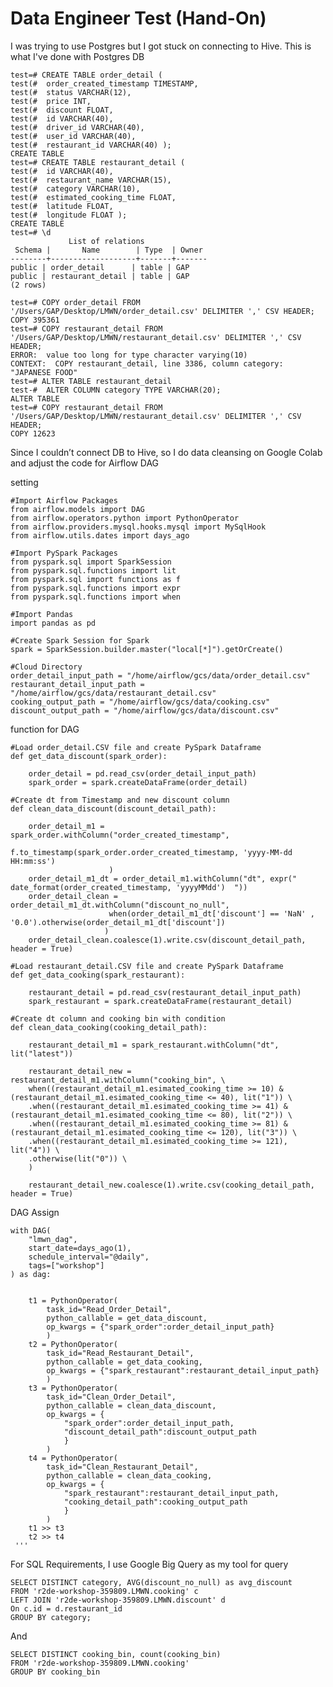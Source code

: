 # Data Engineer Test (Hand-On)

I was trying to use Postgres but I got stuck on connecting to Hive. This is what I've done with Postgres DB

    test=# CREATE TABLE order_detail (
    test(#  order_created_timestamp TIMESTAMP,
    test(#  status VARCHAR(12),
    test(#  price INT,
    test(#  discount FLOAT,
    test(#  id VARCHAR(40),
    test(#  driver_id VARCHAR(40),
    test(#  user_id VARCHAR(40),
    test(#  restaurant_id VARCHAR(40) );
    CREATE TABLE
    test=# CREATE TABLE restaurant_detail (
    test(#  id VARCHAR(40),
    test(#  restaurant_name VARCHAR(15),
    test(#  category VARCHAR(10),
    test(#  estimated_cooking_time FLOAT,
    test(#  latitude FLOAT,
    test(#  longitude FLOAT );
    CREATE TABLE
    test=# \d
                 List of relations
     Schema |       Name        | Type  | Owner
    --------+-------------------+-------+-------
    public | order_detail      | table | GAP
    public | restaurant_detail | table | GAP
    (2 rows)

    test=# COPY order_detail FROM '/Users/GAP/Desktop/LMWN/order_detail.csv' DELIMITER ',' CSV HEADER;
    COPY 395361
    test=# COPY restaurant_detail FROM '/Users/GAP/Desktop/LMWN/restaurant_detail.csv' DELIMITER ',' CSV HEADER;
    ERROR:  value too long for type character varying(10)
    CONTEXT:  COPY restaurant_detail, line 3386, column category: "JAPANESE FOOD"
    test=# ALTER TABLE restaurant_detail
    test-#  ALTER COLUMN category TYPE VARCHAR(20);
    ALTER TABLE
    test=# COPY restaurant_detail FROM '/Users/GAP/Desktop/LMWN/restaurant_detail.csv' DELIMITER ',' CSV HEADER;
    COPY 12623

Since I couldn’t connect DB to Hive, so I do data cleansing on Google Colab and adjust the code for Airflow DAG

setting

    #Import Airflow Packages
    from airflow.models import DAG
    from airflow.operators.python import PythonOperator
    from airflow.providers.mysql.hooks.mysql import MySqlHook
    from airflow.utils.dates import days_ago
    
    #Import PySpark Packages
    from pyspark.sql import SparkSession
    from pyspark.sql.functions import lit
    from pyspark.sql import functions as f
    from pyspark.sql.functions import expr
    from pyspark.sql.functions import when
    
    #Import Pandas
    import pandas as pd

    #Create Spark Session for Spark
    spark = SparkSession.builder.master("local[*]").getOrCreate()

    #Cloud Directory 
    order_detail_input_path = "/home/airflow/gcs/data/order_detail.csv"
    restaurant_detail_input_path = "/home/airflow/gcs/data/restaurant_detail.csv"
    cooking_output_path = "/home/airflow/gcs/data/cooking.csv"
    discount_output_path = "/home/airflow/gcs/data/discount.csv"

function for DAG

    #Load order_detail.CSV file and create PySpark Dataframe
    def get_data_discount(spark_order):

        order_detail = pd.read_csv(order_detail_input_path)
        spark_order = spark.createDataFrame(order_detail) 
    
    #Create dt from Timestamp and new discount column
    def clean_data_discount(discount_detail_path):

        order_detail_m1 = spark_order.withColumn("order_created_timestamp",
                          f.to_timestamp(spark_order.order_created_timestamp, 'yyyy-MM-dd HH:mm:ss')
                          )
        order_detail_m1_dt = order_detail_m1.withColumn("dt", expr(" date_format(order_created_timestamp, 'yyyyMMdd')  "))
        order_detail_clean = order_detail_m1_dt.withColumn("discount_no_null", 
                          when(order_detail_m1_dt['discount'] == 'NaN' , '0.0').otherwise(order_detail_m1_dt['discount'])
                         )
        order_detail_clean.coalesce(1).write.csv(discount_detail_path, header = True)
                                
    #Load restaurant_detail.CSV file and create PySpark Dataframe
    def get_data_cooking(spark_restaurant):

        restaurant_detail = pd.read_csv(restaurant_detail_input_path)
        spark_restaurant = spark.createDataFrame(restaurant_detail) 

    #Create dt column and cooking bin with condition
    def clean_data_cooking(cooking_detail_path):

        restaurant_detail_m1 = spark_restaurant.withColumn("dt", lit("latest"))

        restaurant_detail_new = restaurant_detail_m1.withColumn("cooking_bin", \
        when((restaurant_detail_m1.esimated_cooking_time >= 10) & (restaurant_detail_m1.esimated_cooking_time <= 40), lit("1")) \
        .when((restaurant_detail_m1.esimated_cooking_time >= 41) & (restaurant_detail_m1.esimated_cooking_time <= 80), lit("2")) \
        .when((restaurant_detail_m1.esimated_cooking_time >= 81) & (restaurant_detail_m1.esimated_cooking_time <= 120), lit("3")) \
        .when((restaurant_detail_m1.esimated_cooking_time >= 121), lit("4")) \
        .otherwise(lit("0")) \
        )

        restaurant_detail_new.coalesce(1).write.csv(cooking_detail_path, header = True)

DAG Assign

    with DAG(
        "lmwn_dag",
        start_date=days_ago(1),
        schedule_interval="@daily",
        tags=["workshop"]
    ) as dag:


        t1 = PythonOperator(
            task_id="Read_Order_Detail",
            python_callable = get_data_discount,
            op_kwargs = {"spark_order":order_detail_input_path}
            )
        t2 = PythonOperator(
            task_id="Read_Restaurant_Detail",
            python_callable = get_data_cooking,
            op_kwargs = {"spark_restaurant":restaurant_detail_input_path}
            )
        t3 = PythonOperator(
            task_id="Clean_Order_Detail",
            python_callable = clean_data_discount,
            op_kwargs = {
                "spark_order":order_detail_input_path,
                "discount_detail_path":discount_output_path
                }
            )
        t4 = PythonOperator(
            task_id="Clean_Restaurant_Detail",
            python_callable = clean_data_cooking,
            op_kwargs = {
                "spark_restaurant":restaurant_detail_input_path,
                "cooking_detail_path":cooking_output_path
                }
            )
        t1 >> t3
        t2 >> t4
     '''

For SQL Requirements, I use Google Big Query as my tool for query

    SELECT DISTINCT category, AVG(discount_no_null) as avg_discount
    FROM 'r2de-workshop-359809.LMWN.cooking' c
    LEFT JOIN 'r2de-workshop-359809.LMWN.discount' d
    On c.id = d.restaurant_id
    GROUP BY category;
    
And

    SELECT DISTINCT cooking_bin, count(cooking_bin) 
    FROM 'r2de-workshop-359809.LMWN.cooking' 
    GROUP BY cooking_bin

